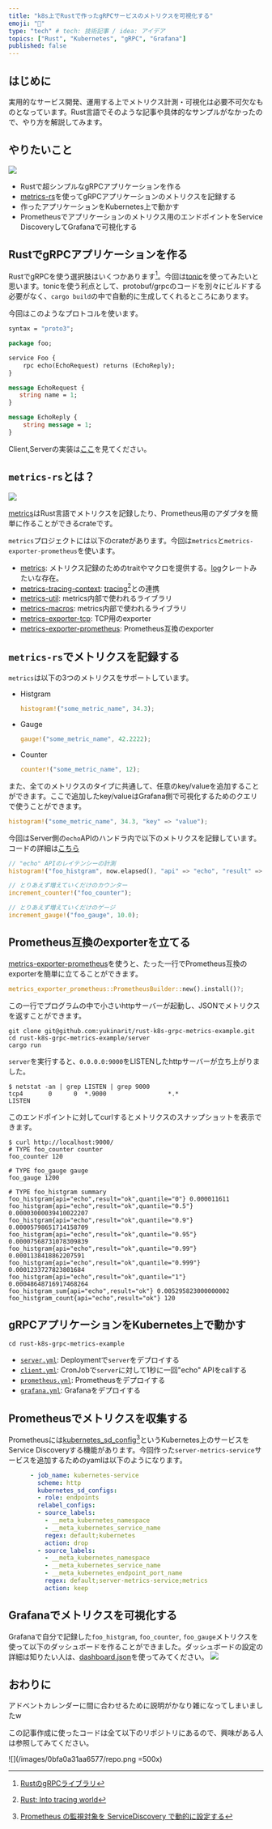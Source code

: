 ```yaml
---
title: "k8s上でRustで作ったgRPCサービスのメトリクスを可視化する"
emoji: "🍱"
type: "tech" # tech: 技術記事 / idea: アイデア
topics: ["Rust", "Kubernetes", "gRPC", "Grafana"]
published: false
---
```


## はじめに

実用的なサービス開発、運用する上でメトリクス計測・可視化は必要不可欠なものとなっています。Rust言語でそのような記事や具体的なサンプルがなかったので、やり方を解説してみます。

## やりたいこと

![](/images/0bfa0a31aa6577/overview.png)

* Rustで超シンプルなgRPCアプリケーションを作る
* [metrics-rs](https://github.com/metrics-rs/metrics)を使ってgRPCアプリケーションのメトリクスを記録する
* 作ったアプリケーションをKubernetes上で動かす
* Prometheusでアプリケーションのメトリクス用のエンドポイントをService DiscoveryしてGrafanaで可視化する

## RustでgRPCアプリケーションを作る

RustでgRPCを使う選択肢はいくつかあります[^1]。今回は[tonic](https://github.com/hyperium/tonic)を使ってみたいと思います。tonicを使う利点として、protobuf/grpcのコードを別々にビルドする必要がなく、`cargo build`の中で自動的に生成してくれるところにあります。

今回はこのようなプロトコルを使います。

```protobuf
syntax = "proto3";

package foo;

service Foo {
    rpc echo(EchoRequest) returns (EchoReply);
}

message EchoRequest {
   string name = 1;
}

message EchoReply {
    string message = 1;
}
```

Client,Serverの実装は[ここ](https://github.com/yukinarit/rust-k8s-grpc-metrics-example/tree/8a03300feb82d6c334d02069dd5f64a990297c39)を見てください。

## `metrics-rs`とは？

![](/images/0bfa0a31aa6577/metrics-rs.png)

[metrics](https://github.com/metrics-rs/metrics)はRust言語でメトリクスを記録したり、Prometheus用のアダプタを簡単に作ることができるcrateです。

`metrics`プロジェクトには以下のcrateがあります。今回は`metrics`と`metrics-exporter-prometheus`を使います。
* [metrics](https://github.com/metrics-rs/metrics/tree/main/metrics): メトリクス記録のためのtraitやマクロを提供する。[log](https://docs.rs/log/latest/log/)クレートみたいな存在。
* [metrics-tracing-context](): [tracing](https://tracing.rs/tracing/)[^2]との連携
* [metrics-util](https://github.com/metrics-rs/metrics/tree/main/metrics-util): metrics内部で使われるライブラリ
* [metrics-macros](https://github.com/metrics-rs/metrics/tree/main/metrics-macros): metrics内部で使われるライブラリ
* [metrics-exporter-tcp](https://github.com/metrics-rs/metrics/tree/main/metrics-exporter-tcp): TCP用のexporter
* [metrics-exporter-prometheus](https://github.com/metrics-rs/metrics/tree/main/metrics-exporter-prometheus): Prometheus互換のexporter

## `metrics-rs`でメトリクスを記録する

`metrics`は以下の3つのメトリクスをサポートしています。

* Histgram
    ```rust
    histogram!("some_metric_name", 34.3);
    ```
* Gauge
    ```rust
    gauge!("some_metric_name", 42.2222);
    ```
* Counter
    ```rust
    counter!("some_metric_name", 12);
    ```

また、全てのメトリクスのタイプに共通して、任意のkey/valueを追加することができます。ここで追加したkey/valueはGrafana側で可視化するためのクエリで使うことができます。

```rust
histogram!("some_metric_name", 34.3, "key" => "value");
```

今回はServer側の`echo`APIのハンドラ内で以下のメトリクスを記録しています。コードの詳細は[こちら](https://github.com/yukinarit/rust-k8s-grpc-metrics-example/blob/main/server/src/main.rs#L39-L58)

```rust
// "echo" APIのレイテンシーの計測
histogram!("foo_histgram", now.elapsed(), "api" => "echo", "result" => "ok");

// とりあえず増えていくだけのカウンター
increment_counter!("foo_counter");

// とりあえず増えていくだけのゲージ
increment_gauge!("foo_gauge", 10.0);
```

## Prometheus互換のexporterを立てる

[metrics-exporter-prometheus](https://github.com/metrics-rs/metrics/tree/main/metrics-exporter-prometheus)を使うと、たった一行でPrometheus互換のexporterを簡単に立てることができます。

```rust
metrics_exporter_prometheus::PrometheusBuilder::new().install()?;
```

この一行でプログラムの中で小さいhttpサーバーが起動し、JSONでメトリクスを返すことができます。

```
git clone git@github.com:yukinarit/rust-k8s-grpc-metrics-example.git
cd rust-k8s-grpc-metrics-example/server
cargo run
```

`server`を実行すると、`0.0.0.0:9000`をLISTENしたhttpサーバーが立ち上がりました。

```
$ netstat -an | grep LISTEN | grep 9000
tcp4       0      0  *.9000                 *.*                    LISTEN
```

このエンドポイントに対してcurlするとメトリクスのスナップショットを表示できます。

```
$ curl http://localhost:9000/
# TYPE foo_counter counter
foo_counter 120

# TYPE foo_gauge gauge
foo_gauge 1200

# TYPE foo_histgram summary
foo_histgram{api="echo",result="ok",quantile="0"} 0.000011611
foo_histgram{api="echo",result="ok",quantile="0.5"} 0.00003000039410022207
foo_histgram{api="echo",result="ok",quantile="0.9"} 0.00005798651714158709
foo_histgram{api="echo",result="ok",quantile="0.95"} 0.00007568731078309839
foo_histgram{api="echo",result="ok",quantile="0.99"} 0.0001138418862207591
foo_histgram{api="echo",result="ok",quantile="0.999"} 0.0001233727823801684
foo_histgram{api="echo",result="ok",quantile="1"} 0.00048648716917468264
foo_histgram_sum{api="echo",result="ok"} 0.005295823000000002
foo_histgram_count{api="echo",result="ok"} 120
```

## gRPCアプリケーションをKubernetes上で動かす

```
cd rust-k8s-grpc-metrics-example
```

* [`server.yml`](https://github.com/yukinarit/rust-k8s-grpc-metrics-example/blob/main/server.yml): Deploymentで`server`をデプロイする
* [`client.yml`](https://github.com/yukinarit/rust-k8s-grpc-metrics-example/blob/main/client.yml): CronJobで`server`に対して1秒に一回"echo" APIをcallする
* [`prometheus.yml`](https://github.com/yukinarit/rust-k8s-grpc-metrics-example/blob/main/prometheus.yml): Prometheusをデプロイする
* [`grafana.yml`](https://github.com/yukinarit/rust-k8s-grpc-metrics-example/blob/main/grafana.yml): Grafanaをデプロイする

## Prometheusでメトリクスを収集する

Prometheusには[kubernetes_sd_config](https://prometheus.io/docs/prometheus/latest/configuration/configuration/#kubernetes_sd_config)[^3]というKubernetes上のサービスをService Discoveryする機能があります。今回作った`server-metrics-service`サービスを追加するためのyamlは以下のようになります。

```yaml
      - job_name: kubernetes-service
        scheme: http
        kubernetes_sd_configs:
        - role: endpoints
        relabel_configs:
        - source_labels:
          - __meta_kubernetes_namespace
          - __meta_kubernetes_service_name
          regex: default;kubernetes
          action: drop
        - source_labels:
          - __meta_kubernetes_namespace
          - __meta_kubernetes_service_name
          - __meta_kubernetes_endpoint_port_name
          regex: default;server-metrics-service;metrics
          action: keep
```

## Grafanaでメトリクスを可視化する

Grafanaで自分で記録した`foo_histgram`, `foo_counter`, `foo_gauge`メトリクスを使って以下のダッシュボードを作ることができました。ダッシュボードの設定の詳細は知りたい人は、[dashboard.json](https://github.com/yukinarit/rust-k8s-grpc-metrics-example/blob/main/dashboard.json)を使ってみてください。
![](/images/0bfa0a31aa6577/dashboard.png)

## おわりに

アドベントカレンダーに間に合わせるために説明がかなり雑になってしまいましたw 

この記事作成に使ったコードは全て以下のリポジトリにあるので、興味がある人は参照してみてください。

![](/images/0bfa0a31aa6577/repo.png =500x)

[^1]: [RustのgRPCライブラリ](https://qiita.com/watawuwu/items/114e2674736e44d4b16d#rust-%E3%81%AE-grpc-%E3%83%A9%E3%82%A4%E3%83%96%E3%83%A9%E3%83%AA)
[^2]: [Rust: Into tracing world](https://qiita.com/gemhung/items/bd4c4617b58250689f47)
[^3]: [Prometheus の監視対象を ServiceDiscovery で動的に設定する](https://christina04.hatenablog.com/entry/prometheus-service-discovery)